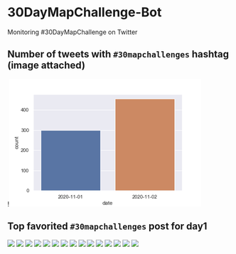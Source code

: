 # 30DayMapChallenge-Bot
Monitoring #30DayMapChallenge on Twitter

## Number of tweets with `#30mapchallenges` hashtag (image attached)
!![images](./graphs/maps_count.png)


## Top favorited `#30mapchallenges` post for day1
![](http://pbs.twimg.com/media/El0q6kyU8AAHlSS.jpg)
![](http://pbs.twimg.com/media/El0ZGvdW0AAEeQA.jpg)
![](http://pbs.twimg.com/media/Elz6jqVXYAEwIts.jpg)
![](http://pbs.twimg.com/media/ElyMGZFWkAA7Fx2.jpg)
![](http://pbs.twimg.com/media/ElzopFSXUAAHiXU.png)
![](http://pbs.twimg.com/media/El0ZtfAWMAEgoNZ.jpg)
![](http://pbs.twimg.com/media/El1571EXgAAMlJJ.jpg)
![](http://pbs.twimg.com/media/ElzlfWxXIAAV4Pe.jpg)
![](http://pbs.twimg.com/media/El0qeOcX0AMemY8.jpg)
![](http://pbs.twimg.com/media/El1fpGrXYAcZFnS.png)
![](http://pbs.twimg.com/media/ElkWSGsUcAAvE08.jpg)
![](http://pbs.twimg.com/media/El2ACUrVcAAe5Mr.jpg)
![](http://pbs.twimg.com/media/El1HTkfXgAYhdQP.jpg)
![](http://pbs.twimg.com/media/El1n-ufWMAAV9yB.jpg)
![](http://pbs.twimg.com/media/El1soQZUcAAN1Ty.jpg)
